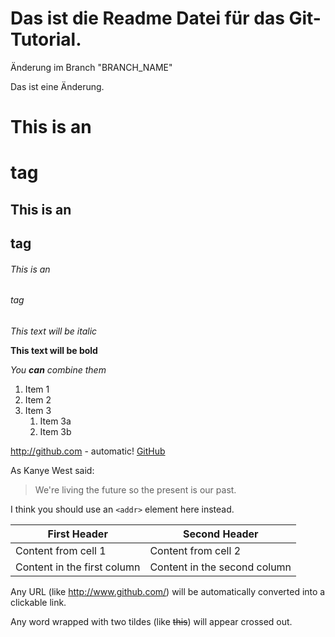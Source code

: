 # Das ist die Readme Datei für das Git-Tutorial.

Änderung im Branch "BRANCH_NAME"

Das ist eine Änderung.

# This is an <h1> tag
## This is an <h2> tag
###### This is an <h6> tag

*This text will be italic*

**This text will be bold**

_You **can** combine them_

1. Item 1
1. Item 2
1. Item 3
   1. Item 3a
   1. Item 3b
   
http://github.com - automatic!
[GitHub](http://github.com)


As Kanye West said:

> We're living the future so
> the present is our past.

I think you should use an
`<addr>` element here instead.


First Header | Second Header
------------ | -------------
Content from cell 1 | Content from cell 2
Content in the first column | Content in the second column

Any URL (like http://www.github.com/) will be automatically converted into a clickable link.

Any word wrapped with two tildes (like ~~this~~) will appear crossed out.
